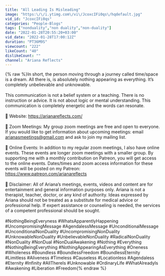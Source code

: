 ```yaml
---
title: "All Leading Is Misleading"
image: "https:\/\/i.ytimg.com\/vi\/JcoxcIFi0qs\/hqdefault.jpg"
vid_id: "JcoxcIFi0qs"
categories: "People-Blogs"
tags: ["nonduality","non duality","non-duality"]
date: "2022-01-28T20:55:20+03:00"
vid_date: "2022-01-28T17:00:12Z"
duration: "PT36M9S"
viewcount: "222"
likeCount: "40"
dislikeCount: ""
channel: "Ariana Reflects"
---
```

{% raw %}In short, the person moving through a journey called time/space is a dream. All there is, is absolutely nothing appearing as everything. It’s completely unbelievable and unknowable.<br /><br />This communication is not a belief system or a teaching. There is no instruction or advice. It is not about logic or mental understanding. This communication is completely energetic and the words can resonate.<br /><br />🌸 Website: <a rel="nofollow" target="blank" href="https://arianareflects.com/">https://arianareflects.com/</a><br /><br />🌸 Zoom Meetings: My group zoom meetings are free and open to everyone. If you would like to get information about upcoming meetings: email arianasmeetings@gmail.com and ask to join my mailing list.<br /><br />🌸 Online Events: In addition to my regular zoom meetings, I also have online events. These events are longer zoom meetings with a smaller group. By supporting me with a monthly contribution on Patreon, you will get access to the online events. Dates/times and zoom access information for these events will be posted on my Patreon: <a rel="nofollow" target="blank" href="https://www.patreon.com/arianareflects">https://www.patreon.com/arianareflects</a><br /><br />🌸 Disclaimer: All of Ariana’s meetings, events, videos and content are for entertainment and general information purposes only. Ariana is not a therapist, teacher, doctor, or any kind of authority. Ideas expressed by Ariana should not be treated as a substitute for medical advice or professional help. If expert assistance or counseling is needed, the services of a competent professional should be sought.<br /><br />#NothingBeingEveryness #WhatsApparentlyHappening #UncompromisingMessage  #AgendalessMessage #UnconditionalMessage #UnconditionalNonDuality #UncompromisingNonDuality #UnknowableNonDuality #UnbelievableNonDuality #RadicalNonDuality #NonDuality #NonDual #NonDualAwakening #Nothing #Everything #NothingBeingEverything #NothingAppearingAsEverything #Oneness #Wholeness #Boundless #BoundlessFreedom #BoundlessEternity #Limitless #Aliveness #Timeless #Causeless #Locationless #Agendaless #Eternity #Infinity #AllThereIs #Unknowable #OrdinaryLife #WhatAlreadyIs #Awakening #Liberation #Freedom{% endraw %}

